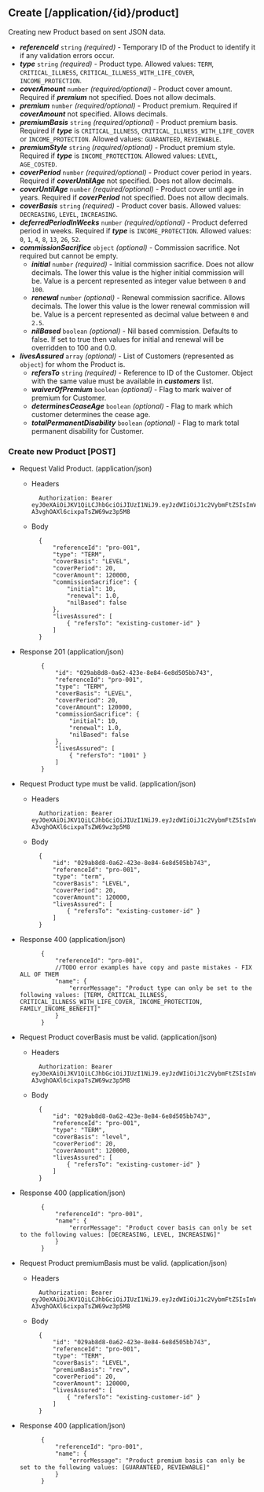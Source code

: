## Create [/application/{id}/product]
Creating new Product based on sent JSON data.

- _**referenceId**_ `string` *(required)* - Temporary ID of the Product to identify it if any validation errors occur.
- _**type**_ `string` *(required)* - Product type. Allowed values: `TERM`, `CRITICAL_ILLNESS`, `CRITICAL_ILLNESS_WITH_LIFE_COVER`, `INCOME_PROTECTION`.
- _**coverAmount**_ `number` *(required/optional)* - Product cover amount. Required if _**premium**_ not specified. Does not allow decimals.
- _**premium**_ `number` *(required/optional)* - Product premium. Required if _**coverAmount**_ not specified. Allows decimals.
- _**premiumBasis**_ `string` *(required/optional)* - Product premium basis. Required if _**type**_ is `CRITICAL_ILLNESS`, `CRITICAL_ILLNESS_WITH_LIFE_COVER` or `INCOME_PROTECTION`. Allowed values: `GUARANTEED`, `REVIEWABLE`.
- _**premiumStyle**_ `string` *(required/optional)* - Product premium style. Required if _**type**_ is `INCOME_PROTECTION`. Allowed values: `LEVEL`, `AGE_COSTED`.
- _**coverPeriod**_ `number` *(required/optional)* - Product cover period in years. Required if _**coverUntilAge**_ not specified. Does not allow decimals.
- _**coverUntilAge**_ `number` *(required/optional)* - Product cover until age in years. Required if _**coverPeriod**_ not specified.  Does not allow decimals.
- _**coverBasis**_ `string` *(required)* - Product cover basis. Allowed values: `DECREASING`, `LEVEL`, `INCREASING`.
- _**deferredPeriodInWeeks**_ `number` *(required/optional)* - Product deferred period in weeks. Required if _**type**_ is `INCOME_PROTECTION`. Allowed values: `0`, `1`, `4`, `8`, `13`, `26`, `52`.
- _**commissionSacrifice**_ `object` *(optional)* - Commission sacrifice. Not required but cannot be empty.
    - _**initial**_  `number` *(required)* - Initial commission sacrifice. Does not allow decimals. The lower this value is the higher initial commission will be. Value is a percent represented as integer value between `0` and `100`.
    - _**renewal**_  `number` *(optional)* - Renewal commission sacrifice. Allows decimals. The lower this value is the lower renewal commission will be. Value is a percent represented as decimal value between `0` and `2.5`.
    - _**nilBased**_  `boolean` *(optional)* - Nil based commission. Defaults to false. If set to true then values for initial and renewal will be overridden to 100 and 0.0.
- _**livesAssured**_ `array` *(optional)* - List of Customers (represented as `object`) for whom the Product is.
    - _**refersTo**_ `string` *(required)* - Reference to ID of the Customer. Object with the same value must be available in _**customers**_ list.
    - _**waiverOfPremium**_ `boolean` *(optional)* - Flag to mark waiver of premium for Customer.
    - _**determinesCeaseAge**_ `boolean` *(optional)* - Flag to mark which customer determines the cease age.
    - _**totalPermanentDisability**_ `boolean` *(optional)* - Flag to mark total permanent disability for Customer.

### Create new Product [POST]
+ Request Valid Product. (application/json)

    + Headers

            Authorization: Bearer eyJ0eXAiOiJKV1QiLCJhbGciOiJIUzI1NiJ9.eyJzdWIiOiJ1c2VybmFtZSIsImV4cCI6MTQyMjU0MDAzMH0.oyMYL7t57jhBvw-A3vghOAXl6cixpaTsZW69wz3p5M8

    + Body

            {
                "referenceId": "pro-001",
                "type": "TERM",
                "coverBasis": "LEVEL",
                "coverPeriod": 20,
                "coverAmount": 120000,
                "commissionSacrifice": {
                    "initial": 10,
                    "renewal": 1.0,
                    "nilBased": false
                },
                "livesAssured": [
                    { "refersTo": "existing-customer-id" }
                ]
            }

+ Response 201 (application/json)

            {
                "id": "029ab8d8-0a62-423e-8e84-6e8d505bb743",
                "referenceId": "pro-001",
                "type": "TERM",
                "coverBasis": "LEVEL",
                "coverPeriod": 20,
                "coverAmount": 120000,
                "commissionSacrifice": {
                    "initial": 10,
                    "renewal": 1.0,
                    "nilBased": false
                },
                "livesAssured": [
                    { "refersTo": "1001" }
                ]
            }

+ Request Product type must be valid. (application/json)

    + Headers

            Authorization: Bearer eyJ0eXAiOiJKV1QiLCJhbGciOiJIUzI1NiJ9.eyJzdWIiOiJ1c2VybmFtZSIsImV4cCI6MTQyMjU0MDAzMH0.oyMYL7t57jhBvw-A3vghOAXl6cixpaTsZW69wz3p5M8

    + Body

            {
                "id": "029ab8d8-0a62-423e-8e84-6e8d505bb743",
                "referenceId": "pro-001",
                "type": "term",
                "coverBasis": "LEVEL",
                "coverPeriod": 20,
                "coverAmount": 120000,
                "livesAssured": [
                    { "refersTo": "existing-customer-id" }
                ]
            }

+ Response 400 (application/json)

            {
                "referenceId": "pro-001",
                //TODO error examples have copy and paste mistakes - FIX ALL OF THEM
                "name": {
                    "errorMessage": "Product type can only be set to the following values: [TERM, CRITICAL_ILLNESS, CRITICAL_ILLNESS_WITH_LIFE_COVER, INCOME_PROTECTION, FAMILY_INCOME_BENEFIT]"
                }
            }

+ Request Product coverBasis must be valid. (application/json)

    + Headers

            Authorization: Bearer eyJ0eXAiOiJKV1QiLCJhbGciOiJIUzI1NiJ9.eyJzdWIiOiJ1c2VybmFtZSIsImV4cCI6MTQyMjU0MDAzMH0.oyMYL7t57jhBvw-A3vghOAXl6cixpaTsZW69wz3p5M8

    + Body

            {
                "id": "029ab8d8-0a62-423e-8e84-6e8d505bb743",
                "referenceId": "pro-001",
                "type": "TERM",
                "coverBasis": "level",
                "coverPeriod": 20,
                "coverAmount": 120000,
                "livesAssured": [
                    { "refersTo": "existing-customer-id" }
                ]
            }

+ Response 400 (application/json)

            {
                "referenceId": "pro-001",
                "name": {
                    "errorMessage": "Product cover basis can only be set to the following values: [DECREASING, LEVEL, INCREASING]"
                }
            }

+ Request Product premiumBasis must be valid. (application/json)

    + Headers

            Authorization: Bearer eyJ0eXAiOiJKV1QiLCJhbGciOiJIUzI1NiJ9.eyJzdWIiOiJ1c2VybmFtZSIsImV4cCI6MTQyMjU0MDAzMH0.oyMYL7t57jhBvw-A3vghOAXl6cixpaTsZW69wz3p5M8

    + Body

            {
                "id": "029ab8d8-0a62-423e-8e84-6e8d505bb743",
                "referenceId": "pro-001",
                "type": "TERM",
                "coverBasis": "LEVEL",
                "premiumBasis": "rev",
                "coverPeriod": 20,
                "coverAmount": 120000,
                "livesAssured": [
                    { "refersTo": "existing-customer-id" }
                ]
            }

+ Response 400 (application/json)

            {
                "referenceId": "pro-001",
                "name": {
                    "errorMessage": "Product premium basis can only be set to the following values: [GUARANTEED, REVIEWABLE]"
                }
            }
